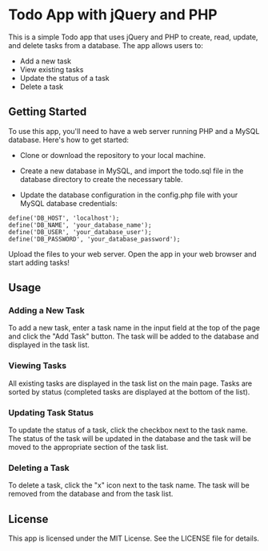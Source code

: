 # Todo App with jQuery and PHP
This is a simple Todo app that uses jQuery and PHP to create, read, update, and delete tasks from a database. The app allows users to:

* Add a new task
* View existing tasks
* Update the status of a task
* Delete a task
## Getting Started
To use this app, you'll need to have a web server running PHP and a MySQL database. Here's how to get started:

* Clone or download the repository to your local machine.

* Create a new database in MySQL, and import the todo.sql file in the database directory to create the necessary table.

* Update the database configuration in the config.php file with your MySQL database credentials:

``` 
define('DB_HOST', 'localhost');
define('DB_NAME', 'your_database_name');
define('DB_USER', 'your_database_user');
define('DB_PASSWORD', 'your_database_password');
``` 
Upload the files to your web server.
Open the app in your web browser and start adding tasks!

## Usage
### Adding a New Task
To add a new task, enter a task name in the input field at the top of the page and click the "Add Task" button. The task will be added to the database and displayed in the task list.

### Viewing Tasks
All existing tasks are displayed in the task list on the main page. Tasks are sorted by status (completed tasks are displayed at the bottom of the list).

### Updating Task Status
To update the status of a task, click the checkbox next to the task name. The status of the task will be updated in the database and the task will be moved to the appropriate section of the task list.

### Deleting a Task
To delete a task, click the "x" icon next to the task name. The task will be removed from the database and from the task list.

## License
This app is licensed under the MIT License. See the LICENSE file for details.
